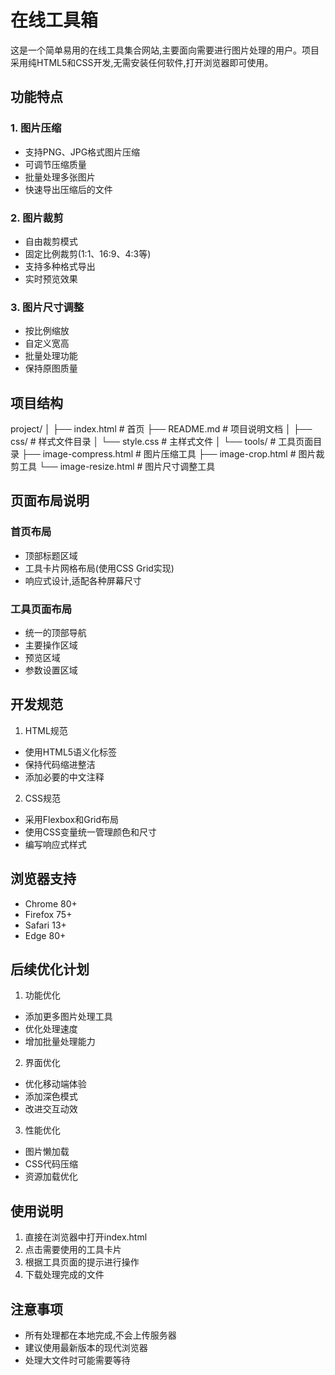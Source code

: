 # 在线工具箱

这是一个简单易用的在线工具集合网站,主要面向需要进行图片处理的用户。项目采用纯HTML5和CSS开发,无需安装任何软件,打开浏览器即可使用。

## 功能特点

### 1. 图片压缩
- 支持PNG、JPG格式图片压缩
- 可调节压缩质量
- 批量处理多张图片
- 快速导出压缩后的文件

### 2. 图片裁剪
- 自由裁剪模式
- 固定比例裁剪(1:1、16:9、4:3等)
- 支持多种格式导出
- 实时预览效果

### 3. 图片尺寸调整
- 按比例缩放
- 自定义宽高
- 批量处理功能
- 保持原图质量

## 项目结构 
project/
│
├── index.html # 首页
├── README.md # 项目说明文档
│
├── css/ # 样式文件目录
│ └── style.css # 主样式文件
│
└── tools/ # 工具页面目录
├── image-compress.html # 图片压缩工具
├── image-crop.html # 图片裁剪工具
└── image-resize.html # 图片尺寸调整工具

## 页面布局说明

### 首页布局
- 顶部标题区域
- 工具卡片网格布局(使用CSS Grid实现)
- 响应式设计,适配各种屏幕尺寸

### 工具页面布局
- 统一的顶部导航
- 主要操作区域
- 预览区域
- 参数设置区域

## 开发规范

1. HTML规范
- 使用HTML5语义化标签
- 保持代码缩进整洁
- 添加必要的中文注释

2. CSS规范
- 采用Flexbox和Grid布局
- 使用CSS变量统一管理颜色和尺寸
- 编写响应式样式

## 浏览器支持

- Chrome 80+
- Firefox 75+
- Safari 13+
- Edge 80+

## 后续优化计划

1. 功能优化
- 添加更多图片处理工具
- 优化处理速度
- 增加批量处理能力

2. 界面优化
- 优化移动端体验
- 添加深色模式
- 改进交互动效

3. 性能优化
- 图片懒加载
- CSS代码压缩
- 资源加载优化

## 使用说明

1. 直接在浏览器中打开index.html
2. 点击需要使用的工具卡片
3. 根据工具页面的提示进行操作
4. 下载处理完成的文件

## 注意事项

- 所有处理都在本地完成,不会上传服务器
- 建议使用最新版本的现代浏览器
- 处理大文件时可能需要等待